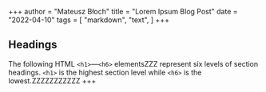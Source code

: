 +++
author = "Mateusz Błoch"
title = "Lorem Ipsum Blog Post"
date = "2022-04-10"
tags = [
    "markdown",
    "text",
]
+++
## Headings

The following HTML `<h1>`—`<h6>` elementsZZZ represent six levels of section headings. `<h1>` is the highest section level while `<h6>` is the lowest.ZZZZZZZZZZZ
+++
